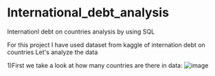 # International_debt_analysis
Internationl debt on countries analysis by using SQL

For this project I have used dataset from kaggle of internation debt on countries
Let's analyze the data

1)First we take a look at how many countries are there in data:
![image](https://github.com/Shubham17-arch/International_debt_analysis/assets/63954721/0621d865-6e53-4aef-aef6-e9b0d952ddff)
